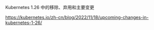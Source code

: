 Kubernetes 1.26 中的移除、弃用和主要变更


https://kubernetes.io/zh-cn/blog/2022/11/18/upcoming-changes-in-kubernetes-1-26/